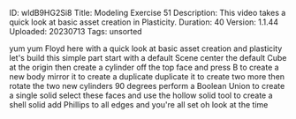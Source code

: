 ID: wldB9HG2Si8
Title: Modeling Exercise 51
Description: This video takes a quick look at basic asset creation in Plasticity.
Duration: 40
Version: 1.1.44
Uploaded: 20230713
Tags: unsorted

yum yum Floyd here with a quick look at
basic asset creation and plasticity
let's build this simple part start with
a default Scene center the default Cube
at the origin then create a cylinder off
the top face and press B to create a new
body mirror it to create a duplicate
duplicate it to create two more then
rotate the two new cylinders 90 degrees
perform a Boolean Union to create a
single solid select these faces
and use the hollow solid tool to create
a shell solid
add Phillips to all edges and you're all
set
oh look at the time
